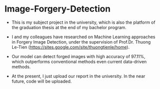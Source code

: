# Image-Forgery-Detection

* This is my subject project in the university, which is also the platform of the graduation thesis at the end of my bachelor program.

* I and my colleagues have researched on Machine Learning approaches in Forgery Image Detection, under the supervision of Prof.Dr. Thuong Le-Tien (https://sites.google.com/site/thuongtienle/home).

* Our model can detect forged images with high accuracy of 97.11\%, which outperforms conventional methods even current data-driven methods.

* At the present, I just upload our report in the university. In the near future, code will be uploaded.

